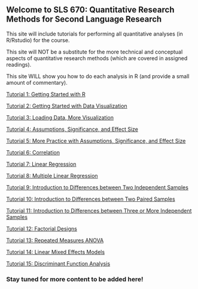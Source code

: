 ## Welcome to SLS 670: Quantitative Research Methods for Second Language Research

This site will include tutorials for performing all quantitative analyses (in R/Rstudio) for the course.

This site will NOT be a substitute for the more technical and conceptual aspects of quantitative research methods (which are covered in assigned readings).

This site WILL show you how to do each analysis in R (and provide a small amount of commentary).

[Tutorial 1: Getting Started with R](https://kristopherkyle.github.io/SLS-670/docs/1_Getting_started.html)


[Tutorial 2: Getting Started with Data Visualization](https://kristopherkyle.github.io/SLS-670/docs/2_getting_started_vis_data.html)

[Tutorial 3: Loading Data, More Visualization](https://kristopherkyle.github.io/SLS-670/docs/3_Loading_data_assumptions.html)

[Tutorial 4: Assumptions, Significance, and Effect Size](https://kristopherkyle.github.io/SLS-670/docs/4_Significance_and_Effect_Sizes.html)

[Tutorial 5: More Practice with Assumptions, Significance, and Effect Size](https://kristopherkyle.github.io/SLS-670/docs/5_distribution_exercises.html)

[Tutorial 6: Correlation](https://kristopherkyle.github.io/SLS-670/docs/6_Correlations.html)

[Tutorial 7: Linear Regression](https://kristopherkyle.github.io/SLS-670/docs/7_Simple_Regression.html)

[Tutorial 8: Multiple Linear Regression](https://kristopherkyle.github.io/SLS-670/docs/8_Multiple_Regression.html)

[Tutorial 9: Introduction to Differences between Two Independent Samples](https://kristopherkyle.github.io/SLS-670/docs/9_Two_Independent_Samples.html)

[Tutorial 10: Introduction to Differences between Two Paired Samples](https://kristopherkyle.github.io/SLS-670/docs/10_Two_Dependent_Samples.html)

[Tutorial 11: Introduction to Differences between Three or More Independent Samples](https://kristopherkyle.github.io/SLS-670/docs/11_Three_or_more_Independent_Samples.html)

[Tutorial 12: Factorial Designs](https://kristopherkyle.github.io/SLS-670/docs/12_Factorial_ANOVAs.html)

[Tutorial 13: Repeated Measures ANOVA](https://kristopherkyle.github.io/SLS-670/docs/13_Repeated_Measures_ANOVA.html)

[Tutorial 14: Linear Mixed Effects Models](https://kristopherkyle.github.io/SLS-670/docs/14_Linear_Mixed_Effects_Models.html)

[Tutorial 15: Discriminant Function Analysis](https://kristopherkyle.github.io/SLS-670/docs/15_DFA.html)
### Stay tuned for more content to be added here!



